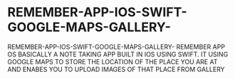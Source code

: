 # REMEMBER-APP-IOS-SWIFT-GOOGLE-MAPS-GALLERY-
REMEMBER-APP-IOS-SWIFT-GOOGLE-MAPS-GALLERY- REMEMBER APP OS BASICALLY A NOTE TAKING APP BUILT IN IOS USING SWIFT. IT USING GOOGLE MAPS TO STORE THE LOCATION OF THE PLACE YOU ARE AT AND ENABES YOU TO UPLOAD IMAGES OF THAT PLACE FROM GALLERY
